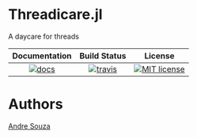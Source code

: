 Threadicare.jl
==============
A daycare for threads

| **Documentation**             | **Build Status**                    | **License** |
|:-----------------------------:|:-----------------------------------:|:-----------:|
| [![docs][docs-img]][docs-url] | [![travis][travis-img]][travis-url] |[![MIT license](https://img.shields.io/badge/License-MIT-blue.svg)](https://mit-license.org/)|


# Authors

[Andre Souza](sandreza.github.io)

[docs-img]: https://img.shields.io/badge/docs-latest-blue.svg
[docs-url]: https://glwagner.github.io/Threadicare.jl/latest/

[travis-img]: https://travis-ci.org/sandreza/Threadicare.jl.svg?branch=master
[travis-url]: https://travis-ci.org/sandreza/Threadicare.jl
